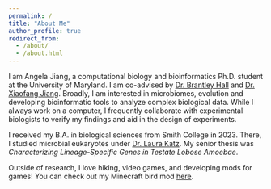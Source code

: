 ```yaml
---
permalink: /
title: "About Me"
author_profile: true
redirect_from: 
  - /about/
  - /about.html
---
```


I am Angela Jiang, a computational biology and bioinformatics Ph.D. student at the University of Maryland. I am co-advised by [Dr. Brantley Hall](https://scholar.google.com/citations?hl=en&user=zgcl-SoAAAAJ&view_op=list_works) and [Dr. Xiaofang Jiang](https://www.ncbi.nlm.nih.gov/CBBresearch/jianglab/index.html). Broadly, I am interested in microbiomes, evolution and developing bioinformatic tools to analyze complex biological data. While I always work on a computer, I frequently collaborate with experimental biologists to verify my findings and aid in the design of experiments.

I received my B.A. in biological sciences from Smith College in 2023. There, I studied microbial eukaryotes under [Dr. Laura Katz](https://www.science.smith.edu/katz-lab/). My senior thesis was *Characterizing Lineage-Specific Genes in Testate Lobose Amoebae*.

Outside of research, I love hiking, video games, and developing mods for games! You can check out my Minecraft bird mod [here](https://www.curseforge.com/minecraft/mc-mods/creatures).
